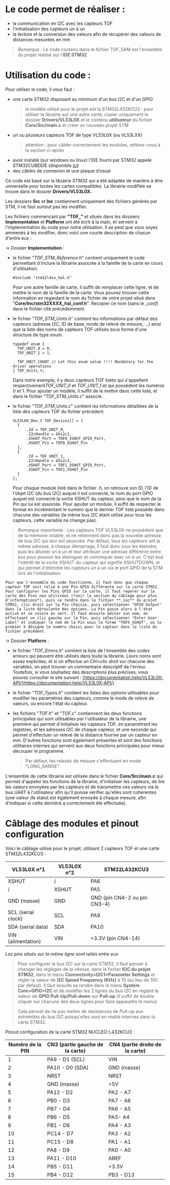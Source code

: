 # Le code permet de réaliser :

- la communication en I2C avec les capteurs TOF
- l'initialisation des capteurs un à un
- la lecture et la conversion des valeurs afin de récupérer des valeurs de distances mesurées en mm

> *Remarque :* Le code contenu dans le fichier TOF_SAM est l'ensemble du projet réalisé sur l'**IDE STM32**


# Utilisation du code :

Pour utiliser le code, il vous faut :

- une carte STM32 disposant au minimum d'un bus I2C et d'un GPIO
  > le modèle utilisé pour le projet est la STM32L432KCU3 : pour utiliser la librairie sur une autre carte, copier uniquement le dossier **Drivers/VL53L0X** et le contenu ***utilisateur*** du fichier **Core/Src/main.c** et créer un nouveau projet STM
  >
- un ou plusieurs capteurs TOF de type VL53L0X (ou VL53LXX)
  > attention : pour câbler correctement les modules, référez-vous à la section ci-après
  >
- avoir installé (sur windows ou linux) l'IDE fourni par STM32 appelé STM32CUBEIDE (disponible [ici](https://www.st.com/en/development-tools/stm32cubeide.html))
- des câbles de connexion et une plaque d'essai

Ce code est basé sur la librairie STM32 qui a été adaptée de manière à être universelle pour toutes les cartes compatibles. La librairie modifiée se trouve dans le dossier **Drivers/VL53L0X.**

Les dossiers **Src** et **Inc** contiennent uniquement des fichiers générés par STM, il ne faut surtout pas les modifier.

Les fichiers commencant par **"TOF_"** et situés dans les dossiers **Implementation** et **Platform** ont été écrit à la main, et servent à l'implémentation du code pour notre utilisation. Il se peut que vous soyez ammenés à les modifier, donc voici une courte description de chacun d'entre eux :

-> Dossier **Implementation** :

- le fichier "*TOF_STM_Reference.h*" contient uniquement le code permettant d'inclure la librairie associée à la famille de la carte en cours d'utilisation.

  ```
  #include "stm32l4xx_hal.h"
  ```

    Pour une autre famille de carte, il suffit de remplacer cette ligne, et de mettre le nom de la famille de la carte. Vous 			pouvez trouver cette information en regardant le nom du fichier de votre projet situé dans "**Core/Inc/stm32XXXX_hal_conf.h**". Recopier ce nom (sans le *_conf*) dans le fichier cité précédemment.


- le fichier "*TOF_STM_Units.h*" contient les informations par défaut des capteurs (adresse I2C, ID de base, mode de relevé de mesure, ...) ainsi que la liste des noms de capteurs TOF utilisés sous forme d'une structure de type *enum*.

  ```
  typedef enum {
  	TOF_UNIT_0 = 0,
  	TOF_UNIT_1 = 1,

  	TOF_UNIT_COUNT // Let this enum value !!!! Mandatory for the driver operations
  } TOF_Units_t;
  ```

    Dans notre exemple, il y deux capteurs TOF listés qui s'appellent respectivement*TOF_UNIT_0* et *TOF_UNIT_1* et qui possèdent les numéros 0 et 1. Pour ajouter un modèle, il suffit de le mettre dans cette liste, et dans le fichier "*TOF_STM_Units.c*" associé.


- le fichier "*TOF_STM_Units.c*" contient les informations détaillées de la liste des capteurs TOF du fichier précédent.
  ```
  VL53L0X_Dev_t TOF_Devices[] = {
  	{
  		.Id = TOF_UNIT_0,
  		.I2cHandle = &hi2c1,
  		.XSHUT_Port = TOF0_XSHUT_GPIO_Port,
  		.XSHUT_Pin = TOF0_XSHUT_Pin
  	},
  	{
  		.Id = TOF_UNIT_1,
  		.I2cHandle = &hi2c1,
  		.XSHUT_Port = TOF1_XSHUT_GPIO_Port,
  		.XSHUT_Pin = TOF1_XSHUT_Pin
  	}
  };
  ```

    Pour chaque module listé dans le fichier .h, on retrouve son ID, l'ID de l'objet I2C (du bus I2C) auquel il est connecté, le nom du port GPIO auquel est connecté la sortie XSHUT du capteur, ainsi que le nom de la Pin qui lui est associée. Pour ajouter un module, il suffit de respecter le format en incrémentant le numéro que le dernier TOF listé possède dans chacune des variables (le même bus I2C étant utilisé pour tous les capteurs, cette variable ne change pas).

> *Remarque importante :* Les capteurs TOF VL53L0X ne possèdent que de la mémoire volatile, et ne retiennent donc pas la nouvelle adresse de bus I2C qui leur est associée. Par défaut, tous les capteurs ont la même adresse, à chaque démarrage, il faut donc tous les éteindre, puis les allumer un à un et leur attribuer une adresse différente entre eux pour pouvoir les distinguer et commiquer avec un à un. C'est tout l'intérêt de la sortie XSHUT du capteur qui signifie XSHUTDOWN, et qui permet d'éteindre les capteurs un à un via le port GPIO de la STM lors de l'initialisation.

    Pour que l'ensemble du code fonctionne, il faut donc que chaque capteur TOF soit relié à une Pin GPIO différente sur la carte STM32. Pour configurer les Pins GPIO sur la carte, il faut repérer sur la carte des Pins non utilisées (*voir la section du câblage pour plus d'informations*), puis se rendre dans le fichier **.ioc** du projet STM32, clic droit sur la Pin choisie, puis sélectionner "GPIO Output" dans la liste déroulante des options. La Pin passe alors à l'état activé et se colore en vert. Il faut ensuite éditer son nom, en effectuant un clic gauche sur la Pin, puis sélectionner "Enter User Label" et indiquer le nom de la Pin sous la forme "TOFX_XSHUT", où le premier X désigne le numéro choisi pour le capteur dans la liste du fichier précédent.


-> Dossier **Platform** :

- le fichier "*TOF_Errors.h*" contient la liste de l'ensemble des codes erreurs qui peuvent être utilisés dans toute la librairie. Leurs noms sont assez explicites, et si on effectue un *Ctrl+clic droit* sur chacune des variables, on peut trouver un commentaire descriptif de l'erreur. Toutefois, si vous souhaitez des descriptions plus précises, vous pouvez consulter le site suivant : [https://documentation.help/VL53L0X-API/](https://documentation.help/VL53L0X-API/)
- le fichier "*TOF_Types.h*" contient les listes des options utilisables pour modifier les paramètres des capteurs, comme le mode de relevé de valeurs, ou encore l'état du capteur.
- les fichiers "*TOF.h*" et "*TOF.c*" contiennent les deux fonctions principales qui sont utilisables par l'utilisateur de la librairie, une première qui permet d'initialiser les capteurs TOF, en paramétrant les registres, et les adresses I2C de chaque capteur, et une seconde qui permet d'effectuer un relevé de la distance fournie par un capteur en mm. D'autres fonctions sont également présentes et sont des fonctions utilitaires internes qui servent aux deux fonctions principales pour mieux découper le programme.

  > Par défaut, les relevés de mesure s'effectuent en mode "LONG_RANGE"
  >


L'ensemble de cette librairie est utilisée dans le fichier **Core/Src/main.c** qui permet d'appeler les fonctions de la librairie, d'initialiser les capteurs, de lire les valeurs envoyées par les capteurs et de transmettre ces valeurs via le bus UART à l'utilisateur afin qu'il puisse vérifier qu'elles sont cohérentes (une valeur de statut est également envoyée à chaque mesure, afin d'indiquer si cette dernière a correctement été effectuée).


# Câblage des modules et pinout configuration

Voici le câblage utilisé pour le projet, utilisant 2 capteurs TOF et une carte STM32L432KCU3 :

| VL53L0X n°1       | VL53L0X n°2 | STM32L432KCU3                |
| ------------------ | ------------ | ---------------------------- |
| XSHUT              | /            | PA6                          |
| /                  | XSHUT        | PA5                          |
| GND (masse)        | GND          | GND (pin CN4-2 ou pin CN3-4) |
| SCL (serial clock) | SCL          | PA9                          |
| SDA (serial data)  | SDA          | PA10                         |
| VIN (alimentation) | VIN          | +3.3V (pin CN4-14)           |

*Les pins situés sur la même ligne sont reliés entre eux*


> Pour configurer le bus I2C sur la carte STM32, il faut penser à changer les réglages de la vitesse, dans le fichier **IOC du projet STM32**, dans le menu **Connectivity>I2C1>Parameter Settings** et régler la valeur de **I2C Speed Frequency (KHz)** à 10 (au lieu de 100 par défaut). Il faut ensuite se rendre dans le menu **System Core>GPIO>I2C** et de modifier les 2 lignes du bus I2C en réglant la valeur de **GPIO Pull-Up/Pull-down** sur **Pull-up** (il suffit de double cliquer sur chacune des deux lignes pour faire apparaitre le menu).
>
> Cela permet de ne pas mettre de résistances de Pull-up aux extrémités du bus I2C puisqu'elles sont en réalité internes dans la carte STM32.


Pinout configuration de la carte STM32 NUCLEO-L432KCU3 :

| Numéro de la PIN | CN3 (partie gauche de la carte) | CN4 (partie droite de la carte) |
| ----------------- | ------------------------------- | ------------------------------- |
| 1                 | PA9 - D1 (SCL)                  | VIN                             |
| 2                 | PA10 - D0 (SDA)                 | GND (masse)                     |
| 3                 | NRST                            | NRST                            |
| 4                 | GND (masse)                     | +5V                             |
| 5                 | PA12 - D2                       | PA2 - A7                        |
| 6                 | PB0 - D3                        | PA7 - A6                        |
| 7                 | PB7 - D4                        | PA6 - A5                        |
| 8                 | PB6 - D5                        | PA5- A4                         |
| 9                 | PB1 - D6                        | PA4 - A3                        |
| 10                | PC14 - D7                       | PA3 - A2                        |
| 11                | PC15 - D8                       | PA1 - A1                        |
| 12                | PA8 - D9                        | PA0 - A0                        |
| 13                | PA11 - D10                      | AREF                            |
| 14                | PB5 - D11                       | +3.3V                           |
| 15                | PB4 - D12                       | PB3 - D13                       |
